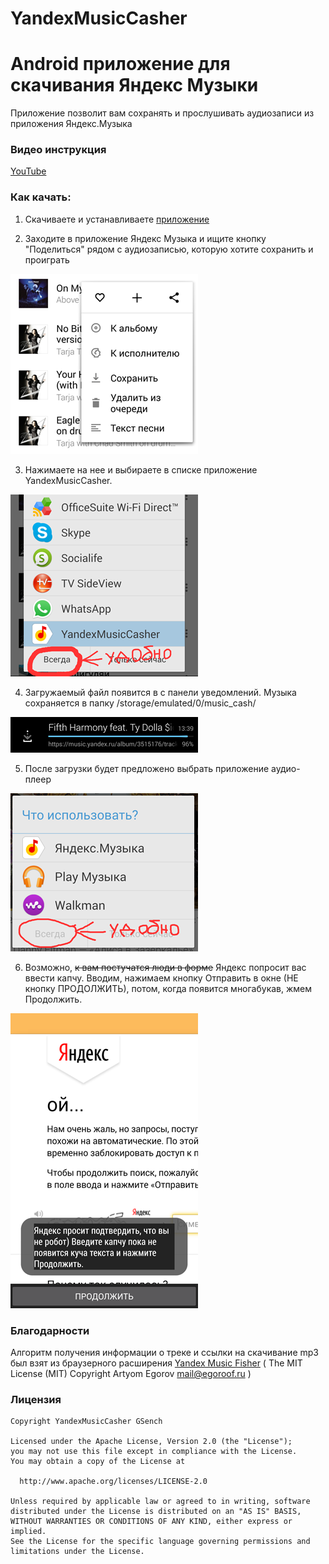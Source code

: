 # YandexMusicCasher

# Android приложение для скачивания Яндекс Музыки #

Приложение позволит вам сохранять и прослушивать аудиозаписи из приложения Яндекс.Музыка

### Видео инструкция ###

[YouTube](https://youtu.be/j4dBCPrsfRo)

### Как качать: ###

1) Скачиваете и устанавливаете [приложение](https://github.com/GSench/YandexMusicCasher/blob/master/app-release.apk)

2) Заходите в приложение Яндекс Музыка и ищите кнопку "Поделиться" рядом с аудиозаписью, которую хотите сохранить и проиграть

![guide_one_mini.png](https://github.com/GSench/YandexMusicCasher/blob/master/app/src/main/res/drawable-nodpi/guide_one_mini.png)

3) Нажимаете на нее и выбираете в списке приложение YandexMusicCasher.

![guide_two_mini.png](https://github.com/GSench/YandexMusicCasher/blob/master/app/src/main/res/drawable-nodpi/guide_two_mini.png)

4) Загружаемый файл появится в с панели уведомлений. Музыка сохраняется в папку /storage/emulated/0/music_cash/

![guide_three_mini.png](https://github.com/GSench/YandexMusicCasher/blob/master/app/src/main/res/drawable-nodpi/guide_three_mini.png)

5) После загрузки будет предложено выбрать приложение аудио-плеер

![guide_four_mini.png](https://github.com/GSench/YandexMusicCasher/blob/master/app/src/main/res/drawable-nodpi/guide_four_mini.png)

6) Возможно, ~~к вам постучатся люди в форме~~ Яндекс попросит вас ввести капчу. Вводим, нажимаем кнопку Отправить в окне (НЕ кнопку ПРОДОЛЖИТЬ), потом, когда появится многабукав, жмем Продолжить.

![guide_five_mini.png](https://github.com/GSench/YandexMusicCasher/blob/master/app/src/main/res/drawable-nodpi/guide_five_mini.png)

### Благодарности
Алгоритм получения информации о треке и ссылки на скачивание mp3 был взят из браузерного расширения [Yandex Music Fisher](https://github.com/stepkagr/yandex-music-fisher) ( The MIT License (MIT) Copyright Artyom Egorov mail@egoroof.ru )

### Лицензия
```
Copyright YandexMusicCasher GSench

Licensed under the Apache License, Version 2.0 (the "License");
you may not use this file except in compliance with the License.
You may obtain a copy of the License at

  http://www.apache.org/licenses/LICENSE-2.0

Unless required by applicable law or agreed to in writing, software
distributed under the License is distributed on an "AS IS" BASIS,
WITHOUT WARRANTIES OR CONDITIONS OF ANY KIND, either express or implied.
See the License for the specific language governing permissions and
limitations under the License.
```
